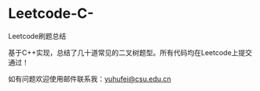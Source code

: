 # Leetcode-C-
Leetcode刷题总结

基于C++实现，总结了几十道常见的二叉树题型。所有代码均在Leetcode上提交通过！


如有问题欢迎使用邮件联系我：yuhufei@csu.edu.cn
